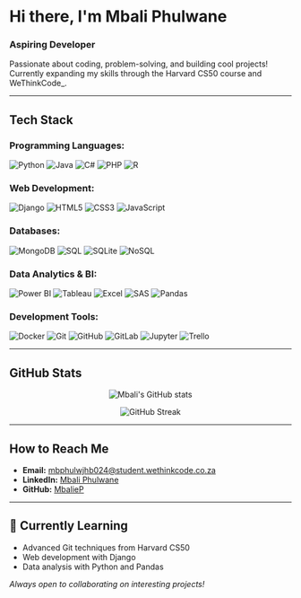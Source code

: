 # Hi there, I'm Mbali Phulwane 

### Aspiring Developer
Passionate about coding, problem-solving, and building cool projects! Currently expanding my skills through the Harvard CS50 course and WeThinkCode_.

---

##  Tech Stack

### Programming Languages:
![Python](https://img.shields.io/badge/Python-3776AB?style=for-the-badge&logo=python&logoColor=white)
![Java](https://img.shields.io/badge/Java-ED8B00?style=for-the-badge&logo=openjdk&logoColor=white)
![C#](https://img.shields.io/badge/C%23-239120?style=for-the-badge&logo=c-sharp&logoColor=white)
![PHP](https://img.shields.io/badge/PHP-777BB4?style=for-the-badge&logo=php&logoColor=white)
![R](https://img.shields.io/badge/R-276DC3?style=for-the-badge&logo=r&logoColor=white)

### Web Development:
![Django](https://img.shields.io/badge/Django-092E20?style=for-the-badge&logo=django&logoColor=white)
![HTML5](https://img.shields.io/badge/HTML5-E34F26?style=for-the-badge&logo=html5&logoColor=white)
![CSS3](https://img.shields.io/badge/CSS3-1572B6?style=for-the-badge&logo=css3&logoColor=white)
![JavaScript](https://img.shields.io/badge/JavaScript-F7DF1E?style=for-the-badge&logo=javascript&logoColor=black)

### Databases:
![MongoDB](https://img.shields.io/badge/MongoDB-47A248?style=for-the-badge&logo=mongodb&logoColor=white)
![SQL](https://img.shields.io/badge/SQL-003B57?style=for-the-badge&logo=postgresql&logoColor=white)
![SQLite](https://img.shields.io/badge/SQLite-003B57?style=for-the-badge&logo=sqlite&logoColor=white)
![NoSQL](https://img.shields.io/badge/NoSQL-47A248?style=for-the-badge&logo=mongodb&logoColor=white)

### Data Analytics & BI:
![Power BI](https://img.shields.io/badge/Power_BI-F2C811?style=for-the-badge&logo=powerbi&logoColor=black)
![Tableau](https://img.shields.io/badge/Tableau-E97627?style=for-the-badge&logo=tableau&logoColor=white)
![Excel](https://img.shields.io/badge/Excel-217346?style=for-the-badge&logo=microsoftexcel&logoColor=white)
![SAS](https://img.shields.io/badge/SAS-0072C6?style=for-the-badge&logo=sas&logoColor=white)
![Pandas](https://img.shields.io/badge/Pandas-150458?style=for-the-badge&logo=pandas&logoColor=white)

### Development Tools:
![Docker](https://img.shields.io/badge/Docker-2496ED?style=for-the-badge&logo=docker&logoColor=white)
![Git](https://img.shields.io/badge/Git-F05032?style=for-the-badge&logo=git&logoColor=white)
![GitHub](https://img.shields.io/badge/GitHub-100000?style=for-the-badge&logo=github&logoColor=white)
![GitLab](https://img.shields.io/badge/GitLab-FC6D26?style=for-the-badge&logo=gitlab&logoColor=white)
![Jupyter](https://img.shields.io/badge/Jupyter-F37626?style=for-the-badge&logo=jupyter&logoColor=white)
![Trello](https://img.shields.io/badge/Trello-0052CC?style=for-the-badge&logo=trello&logoColor=white)

---

##  GitHub Stats

<div align="center">

![Mbali's GitHub stats](https://github-readme-stats.vercel.app/api?username=MbalieP&show_icons=true&theme=radical&hide_border=true)

![GitHub Streak](https://github-readme-streak-stats.herokuapp.com/?user=MbalieP&theme=radical&hide_border=true)

</div>

---

##  How to Reach Me
-  **Email:** mbphulwjhb024@student.wethinkcode.co.za
-  **LinkedIn:** [Mbali Phulwane](https://www.linkedin.com/in/mbali-phulwane-0971071b8/)
-  **GitHub:** [MbalieP](https://github.com/MbalieP)

---

## 🎯 Currently Learning
- Advanced Git techniques from Harvard CS50
- Web development with Django
- Data analysis with Python and Pandas

*Always open to collaborating on interesting projects!*
